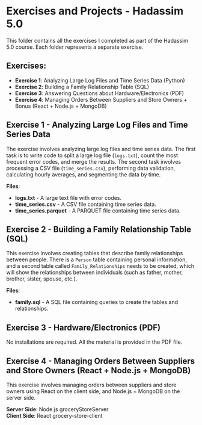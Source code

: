 # Exercises and Projects - Hadassim 5.0

This folder contains all the exercises I completed as part of the Hadassim 5.0 course. Each folder represents a separate exercise.

## Exercises:

- **Exercise 1**: Analyzing Large Log Files and Time Series Data (Python)
- **Exercise 2**: Building a Family Relationship Table (SQL)
- **Exercise 3**: Answering Questions about Hardware/Electronics (PDF)
- **Exercise 4**: Managing Orders Between Suppliers and Store Owners + Bonus (React + Node.js + MongoDB)

## Exercise 1 - Analyzing Large Log Files and Time Series Data

The exercise involves analyzing large log files and time series data. The first task is to write code to split a large log file (`logs.txt`), count the most frequent error codes, and merge the results. The second task involves processing a CSV file (`time_series.csv`), performing data validation, calculating hourly averages, and segmenting the data by time.

**Files**:
- **logs.txt** - A large text file with error codes.
- **time_series.csv** - A CSV file containing time series data.
- **time_series.parquet** - A PARQUET file containing time series data.

## Exercise 2 - Building a Family Relationship Table (SQL)

This exercise involves creating tables that describe family relationships between people. There is a `Person` table containing personal information, and a second table called `Family_Relationships` needs to be created, which will show the relationships between individuals (such as father, mother, brother, sister, spouse, etc.).

**Files**:
- **family.sql** - A SQL file containing queries to create the tables and relationships.

## Exercise 3 - Hardware/Electronics (PDF)

No installations are required. All the material is provided in the PDF file.

## Exercise 4 - Managing Orders Between Suppliers and Store Owners (React + Node.js + MongoDB)

This exercise involves managing orders between suppliers and store owners using React on the client side, and Node.js + MongoDB on the server side.

**Server Side**: Node.js groceryStoreServer  
**Client Side**: React grocery-store-client 
